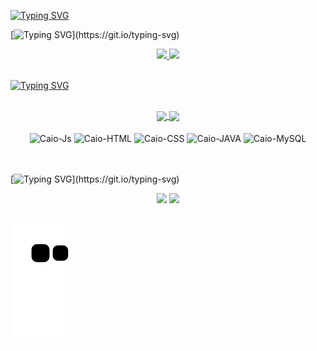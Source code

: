 [![Typing SVG](https://readme-typing-svg.demolab.com?font=Fira+Code&pause=1000&color=0CF313&repeat=false&width=435&lines=About+me)](https://git.io/typing-svg)

[![Typing SVG](https://readme-typing-svg.demolab.com?font=Fira+Code&duration=4000&pause=1000&color=0CF711&vCenter=true&multiline=true&width=720&height=120&lines=Ol%C3%A1%2C+meu+nome+%C3%A9+Caio+Patriota%2C+bem-vindo(a)+ao+meu+perfil!;Estudo+An%C3%A1lise+e+Desenvolvimento+de+Sistemas!;Hello+there%2C+I'm+Caio+Patriota%2C+welcome+to+my+profile!;I'm+studying+Systems+Analysis+and+Development.)](https://git.io/typing-svg)
<div align="center">
  <a href="https://github.com/Legalso">
  <img height="180em" src="https://github-readme-stats.vercel.app/api?username=Legalso&show_icons=true&title_color=0CF313&theme=merko&include_all_commits=true&count_private=true"/>
  <img height="180em" src="https://github-readme-stats.vercel.app/api/top-langs/?username=Legalso&title_color=0CF313&layout=compact&langs_count=7&theme=merko"/>
  </a>
</div>
<br/>

[![Typing SVG](https://readme-typing-svg.demolab.com?font=Fira+Code&pause=1000&color=0CF313&repeat=false&width=435&lines=Top+Repositories)](https://git.io/typing-svg)

<div align="center" style="display: inline_block"><br>
<a href="https://github.com/Legalso/portfolio">
  <img align="center" src="https://github-readme-stats.vercel.app/api/pin/?username=Legalso&repo=portfolio&title_color=0CF313&theme=merko" />
</a>
<a href="https://github.com/Legalso/pong">
  <img align="center" src="https://github-readme-stats.vercel.app/api/pin/?username=Legalso&repo=pong&title_color=0CF313&theme=merko" />
</a>
</div>

<div align="center" style="display: inline_block"><br>
  <img align="center" alt="Caio-Js" src="https://img.shields.io/badge/JavaScript-F7DF1E?style=for-the-badge&logo=javascript&logoColor=black">
  <img align="center" alt="Caio-HTML" src="https://img.shields.io/badge/HTML5-E34F26?style=for-the-badge&logo=html5&logoColor=white">
  <img align="center" alt="Caio-CSS" src="https://img.shields.io/badge/CSS3-1572B6?style=for-the-badge&logo=css3&logoColor=white">
  <img align="center" alt="Caio-JAVA" src="https://img.shields.io/badge/Java-ED8B00?style=for-the-badge&logo=java&logoColor=white">
  <img align="center" alt="Caio-MySQL" src="https://img.shields.io/badge/MySQL-00000F?style=for-the-badge&logo=mysql&logoColor=white">
</div>

<br/>
<br/>

[![Typing SVG](https://readme-typing-svg.demolab.com?font=Fira+Code&pause=1000&color=0CF313&repeat=false&width=435&lines=Contact+me!)](https://git.io/typing-svg)

<div align="center">
  <a href = "mailto:patriotacaio2003@gmail.com"><img src="https://img.shields.io/badge/-Gmail-%23333?style=for-the-badge&logo=gmail&logoColor=white" target="_blank"></a>
  <a href="https://www.linkedin.com/in/caiopatriota" target="_blank"><img src="https://img.shields.io/badge/-LinkedIn-%230077B5?style=for-the-badge&logo=linkedin&logoColor=white" target="_blank"></a>
</div>

  ##

 ![Snake animation](https://github.com/Legalso/Legalso/blob/output/github-contribution-grid-snake.svg)
